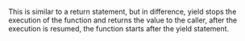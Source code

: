 This is similar to a return statement, but in difference, yield stops the execution of the function and returns the value to the caller, after the execution is resumed, the function starts after the yield statement.

